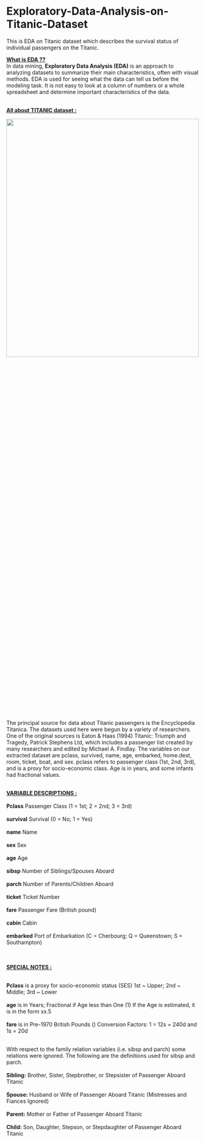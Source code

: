 # Exploratory-Data-Analysis-on-Titanic-Dataset
This is EDA on Titanic dataset which describes the survival status of individual passengers on the Titanic.

<b><u>What is EDA ?? </u></b><br>
In data mining, <b>Exploratory Data Analysis (EDA)</b> is an approach to analyzing datasets to summarize their main characteristics, often with visual methods. EDA is used for seeing what the data can tell us before the modeling task. It is not easy to look at a column of numbers or a whole spreadsheet and determine important characteristics of the data.<br><br>

<b><u>All about TITANIC dataset : </u></b><br>

<img src="https://wallpaperaccess.com/full/1161737.jpg" width=100% height=40%>

The principal source for data about
Titanic passengers is the Encyclopedia Titanica. The datasets used here were begun by a variety of researchers. One of the original sources is Eaton & Haas (1994) Titanic: Triumph and Tragedy, Patrick Stephens Ltd, which includes a passenger list created by many researchers and edited by Michael A. Findlay. The variables on our extracted dataset are pclass, survived, name, age, embarked, home.dest, room, ticket, boat, and sex. pclass refers to passenger class (1st, 2nd, 3rd), and is a proxy for socio-economic class. Age is in years, and some infants had fractional values.<br><br>

<b><u>VARIABLE DESCRIPTIONS : </u></b><br><br>
<b>Pclass</b> Passenger Class (1 = 1st; 2 = 2nd; 3 = 3rd)<br><br>
<b>survival</b> Survival (0 = No; 1 = Yes)<br><br>
<b>name</b> Name<br><br>
<b>sex</b> Sex<br><br>
<b>age</b> Age<br><br>
<b>sibsp</b> Number of Siblings/Spouses Aboard<br><br>
<b>parch</b> Number of Parents/Children Aboard<br><br>
<b>ticket</b> Ticket Number<br><br>
<b>fare</b> Passenger Fare (British pound)<br><br>
<b>cabin</b> Cabin<br><br>
<b>embarked</b> Port of Embarkation (C = Cherbourg; Q = Queenstown; S = Southampton)<br><br><br>

<b><u>SPECIAL NOTES : </u></b><br><br>


<b>Pclass</b> is a proxy for socio-economic status (SES)
1st ~ Upper; 2nd ~ Middle; 3rd ~ Lower<br><br>
<b>age</b> is in Years; Fractional if Age less than One (1)
If the Age is estimated, it is in the form xx.5<br><br>
<b>fare</b> is in Pre-1970 British Pounds ()
Conversion Factors: 1 = 12s = 240d and 1s = 20d<br><br>

With respect to the family relation variables (i.e. sibsp and parch) some relations were
ignored. The following are the definitions used for sibsp and parch.<br><br>
<b>Sibling:</b> Brother, Sister, Stepbrother, or Stepsister of Passenger Aboard Titanic<br><br>
<b>Spouse:</b> Husband or Wife of Passenger Aboard Titanic (Mistresses and Fiances Ignored)<br><br>
<b>Parent:</b> Mother or Father of Passenger Aboard Titanic<br><br>
<b>Child:</b> Son, Daughter, Stepson, or Stepdaughter of Passenger Aboard Titanic<br><br>
